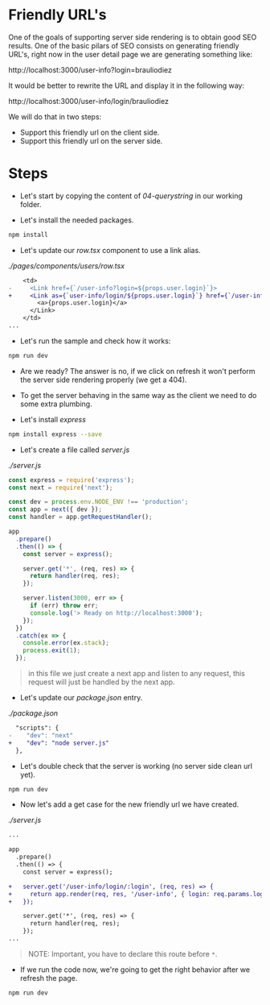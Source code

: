 # Friendly URL's

One of the goals of supporting server side rendering is to obtain good SEO results. One of the basic pilars of SEO consists on generating
friendly URL's, right now in the user detail page we are generating something like:

http://localhost:3000/user-info?login=brauliodiez

It would be better to rewrite the URL and display it in the following way:

http://localhost:3000/user-info/login/brauliodiez

We will do that in two steps:
  - Support this friendly url on the client side.
  - Support this friendly url on the server side.

# Steps

- Let's start by copying the content of _04-querystring_ in our working folder.

- Let's install the needed packages.

```bash
npm install
```

- Let's update our _row.tsx_ component to use a link alias.

_./pages/components/users/row.tsx_

```diff
    <td>
-     <Link href={`/user-info?login=${props.user.login}`}>
+     <Link as={`user-info/login/${props.user.login}`} href={`/user-info?login=${props.user.login}`}>
        <a>{props.user.login}</a>
      </Link>    
    </td>
...

```

- Let's run the sample and check how it works:

```bash
npm run dev
```

- Are we ready? The answer is no, if we click on refresh it won't perform the server side rendering properly (we get a 404).

- To get the server behaving in the same way as the client we need to do some extra plumbing.

- Let's install _express_

```bash
npm install express --save
```

- Let's create a file called _server.js_ 

_./server.js_

```javascript
const express = require('express');
const next = require('next');

const dev = process.env.NODE_ENV !== 'production';
const app = next({ dev });
const handler = app.getRequestHandler();

app
  .prepare()
  .then(() => {
    const server = express();

    server.get('*', (req, res) => {
      return handler(req, res);
    });

    server.listen(3000, err => {
      if (err) throw err;
      console.log('> Ready on http://localhost:3000');
    });
  })
  .catch(ex => {
    console.error(ex.stack);
    process.exit(1);
  });

```

> in this file we just create a next app and listen to any request, this request will just be handled by the next app.

- Let's update our _package.json_ entry.

_./package.json_

```diff
  "scripts": {
-    "dev": "next"
+    "dev": "node server.js"
  },
```

- Let's double check that the server is working (no server side clean url yet).

```bash
npm run dev
```

- Now let's add a get case for the new friendly url we have created.

_./server.js_

```diff
...

app
  .prepare()
  .then(() => {
    const server = express();

+   server.get('/user-info/login/:login', (req, res) => {
+     return app.render(req, res, '/user-info', { login: req.params.login });
+   });

    server.get('*', (req, res) => {
      return handler(req, res);
    });
...

```

> NOTE: Important, you have to declare this route before `*`.

- If we run the code now, we're going to get the right behavior after we refresh the page.

```bash
npm run dev
```
